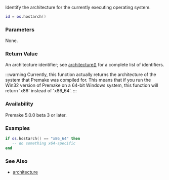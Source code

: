 Identify the architecture for the currently executing operating system.

```lua
id = os.hostarch()
```

### Parameters ###

None.

### Return Value ###

An architecture identifier; see [architecture()](architecture.md) for a complete list of identifiers.

:::warning
Currently, this function actually returns the architecture of the system that Premake was compiled for. This means that if you run the Win32 version of Premake on a 64-bit Windows system, this function will return 'x86' instead of 'x86_64'.
:::

### Availability ###

Premake 5.0.0 beta 3 or later.

### Examples ###

```lua
if os.hostarch() == "x86_64" then
   -- do something x64-specific
end
```

### See Also ###

* [architecture](architecture.md)
